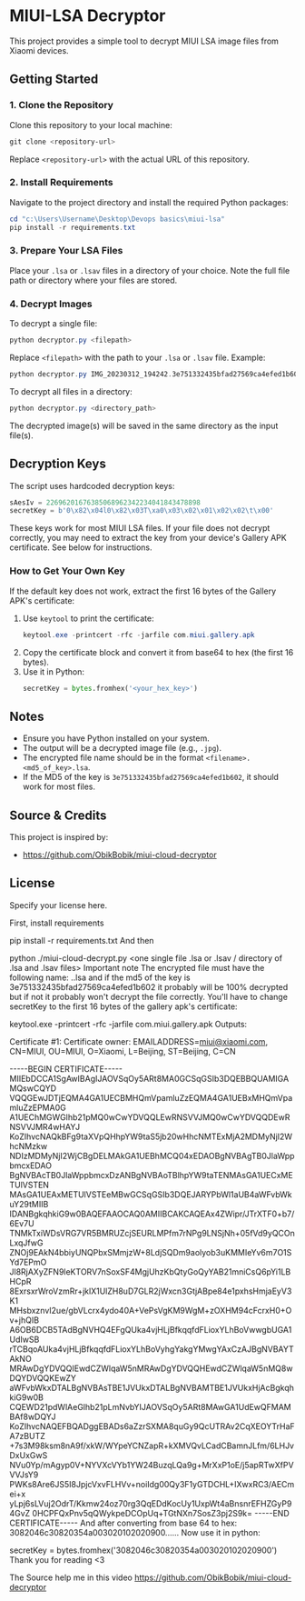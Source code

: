 # MIUI-LSA Decryptor

This project provides a simple tool to decrypt MIUI LSA image files from Xiaomi devices.

## Getting Started

### 1. Clone the Repository

Clone this repository to your local machine:

```powershell
git clone <repository-url>
```
Replace `<repository-url>` with the actual URL of this repository.

### 2. Install Requirements

Navigate to the project directory and install the required Python packages:

```powershell
cd "c:\Users\Username\Desktop\Devops basics\miui-lsa"
pip install -r requirements.txt
```

### 3. Prepare Your LSA Files

Place your `.lsa` or `.lsav` files in a directory of your choice. Note the full file path or directory where your files are stored.

### 4. Decrypt Images

To decrypt a single file:

```powershell
python decryptor.py <filepath>
```
Replace `<filepath>` with the path to your `.lsa` or `.lsav` file. Example:

```powershell
python decryptor.py IMG_20230312_194242.3e751332435bfad27569ca4efed1b602.lsa
```

To decrypt all files in a directory:

```powershell
python decryptor.py <directory_path>
```

The decrypted image(s) will be saved in the same directory as the input file(s).

## Decryption Keys

The script uses hardcoded decryption keys:

```python
sAesIv = 22696201676385068962342234041843478898
secretKey = b'0\x82\x04l0\x82\x03T\xa0\x03\x02\x01\x02\x02\t\x00'
```

These keys work for most MIUI LSA files. If your file does not decrypt correctly, you may need to extract the key from your device's Gallery APK certificate. See below for instructions.

### How to Get Your Own Key

If the default key does not work, extract the first 16 bytes of the Gallery APK's certificate:

1. Use `keytool` to print the certificate:
	```powershell
	keytool.exe -printcert -rfc -jarfile com.miui.gallery.apk
	```
2. Copy the certificate block and convert it from base64 to hex (the first 16 bytes).
3. Use it in Python:
	```python
	secretKey = bytes.fromhex('<your_hex_key>')
	```

## Notes
- Ensure you have Python installed on your system.
- The output will be a decrypted image file (e.g., `.jpg`).
- The encrypted file name should be in the format `<filename>.<md5_of_key>.lsa`.
- If the MD5 of the key is `3e751332435bfad27569ca4efed1b602`, it should work for most files.

## Source & Credits

This project is inspired by:
- https://github.com/ObikBobik/miui-cloud-decryptor

## License
Specify your license here.

<!-- Follow these steps to get your key if the above on enot works in your case  -->
First, install requirements

pip install -r requirements.txt
And then

python ./miui-cloud-decrypt.py <one single file .lsa or .lsav / directory of .lsa and .lsav files>
Important note
The encrypted file must have the following name: <file name>.<md5 of key>.lsa and if the md5 of the key is 3e751332435bfad27569ca4efed1b602 it probably will be 100% decrypted but if not it probably won't decrypt the file correctly. You'll have to change secretKey to the first 16 bytes of the gallery apk's certificate:

keytool.exe -printcert -rfc -jarfile com.miui.gallery.apk
Outputs:

Certificate #1:
Certificate owner: EMAILADDRESS=miui@xiaomi.com, CN=MIUI, OU=MIUI, O=Xiaomi, L=Beijing, ST=Beijing, C=CN

-----BEGIN CERTIFICATE-----
MIIEbDCCA1SgAwIBAgIJAOVSqOy5ARt8MA0GCSqGSIb3DQEBBQUAMIGAMQswCQYD
VQQGEwJDTjEQMA4GA1UECBMHQmVpamluZzEQMA4GA1UEBxMHQmVpamluZzEPMA0G
A1UEChMGWGlhb21pMQ0wCwYDVQQLEwRNSVVJMQ0wCwYDVQQDEwRNSVVJMR4wHAYJ
KoZIhvcNAQkBFg9taXVpQHhpYW9taS5jb20wHhcNMTExMjA2MDMyNjI2WhcNMzkw
NDIzMDMyNjI2WjCBgDELMAkGA1UEBhMCQ04xEDAOBgNVBAgTB0JlaWppbmcxEDAO
BgNVBAcTB0JlaWppbmcxDzANBgNVBAoTBlhpYW9taTENMAsGA1UECxMETUlVSTEN
MAsGA1UEAxMETUlVSTEeMBwGCSqGSIb3DQEJARYPbWl1aUB4aWFvbWkuY29tMIIB
IDANBgkqhkiG9w0BAQEFAAOCAQ0AMIIBCAKCAQEAx4ZWipr/JTrXTF0+b7/6Ev7U
TNMkTxiWDsVRG7VR5BMRUZcjSEURLMPfm7rNPg9LNSjNh+05fVd9yQCOnLxqJfwG
ZNOj9EAkN4bbiyUNQPbxSMmjzW+8LdjSQDm9aolyob3uKMMIeYv6m7O1SYd7EPmO
Jl8RjAXyZFN9leKTORV7nSoxSF4MgjUhzKbQtyGoQyYAB21mniCsQ6pYi1LBHCpR
8ExrsxrWroVzmRr+jklX1UlZH8uD7GLR2jWxcn3GtjABpe84e1pxhsHmjaEyV3K1
MHsbxznvI2ue/gbVLcrx4ydo40A+VePsVgKM9WgM+zOXHM94cFcrxH0+Ov+jhQIB
A6OB6DCB5TAdBgNVHQ4EFgQUka4vjHLjBfkqqfdFLioxYLhBoVwwgbUGA1UdIwSB
rTCBqoAUka4vjHLjBfkqqfdFLioxYLhBoVyhgYakgYMwgYAxCzAJBgNVBAYTAkNO
MRAwDgYDVQQIEwdCZWlqaW5nMRAwDgYDVQQHEwdCZWlqaW5nMQ8wDQYDVQQKEwZY
aWFvbWkxDTALBgNVBAsTBE1JVUkxDTALBgNVBAMTBE1JVUkxHjAcBgkqhkiG9w0B
CQEWD21pdWlAeGlhb21pLmNvbYIJAOVSqOy5ARt8MAwGA1UdEwQFMAMBAf8wDQYJ
KoZIhvcNAQEFBQADggEBADs6aZzrSXMA8quGy9QcUTRAv2CqXEOYTrHaFA7zBUTZ
+7s3M98ksm8nA9f/xkW/WYpeYCNZapR+kXMVQvLCadCBamnJLfm/6LHJvDxUxGwS
NVu0Yp/mAgyp0V+NYVXcVYb1YW24BuzqLQa9g+MrXxP1oE/j5apRTwXfPVVVJsY9
PWKs8Are6JS5I8JpjcVxvFLHVv+noiIdg00Qy3F1yGTDCHL+IXwxRC3/AECmei+x
yLpj6sLVuj2OdrT/Kkmw24oz70rg3QqEDdKocUy1UxpWt4aBnsnrEFHZGyP94GvZ
0HCPFQxPnv5qQWykpeDCOpUq+TGtNXn7SosZ3pj2S9k=
-----END CERTIFICATE-----
And after converting from base 64 to hex: 3082046c30820354a003020102020900...... Now use it in python:

secretKey = bytes.fromhex('3082046c30820354a003020102020900')
Thank you for reading <3



The Source help me in this video 
https://github.com/ObikBobik/miui-cloud-decryptor